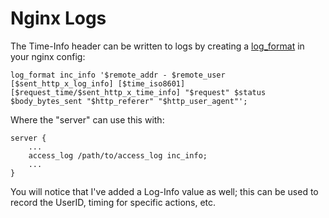 
# Nginx Logs

The Time-Info header can be written to logs by creating a [log_format](http://nginx.org/en/docs/http/ngx_http_log_module.html) in your nginx config:

	log_format inc_info '$remote_addr - $remote_user [$sent_http_x_log_info] [$time_iso8601] [$request_time/$sent_http_x_time_info] "$request" $status $body_bytes_sent "$http_referer" "$http_user_agent"';

Where the "server" can use this with:

	server {
		...
		access_log /path/to/access_log inc_info;
		...
	}

You will notice that I've added a Log-Info value as well; this can be used to record the UserID, timing for specific actions, etc.
